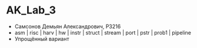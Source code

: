 # AK_Lab_3
- Самсонов Демьян Александрович, PЗ216
- asm | risc | harv | hw | instr | struct | stream | port | pstr | prob1 | pipeline
- Упрощённый вариант
